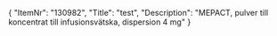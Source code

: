 {
  "ItemNr": "130982",
  "Title": "test",
  "Description": "MEPACT, pulver till koncentrat till infusionsvätska, dispersion 4 mg"
}